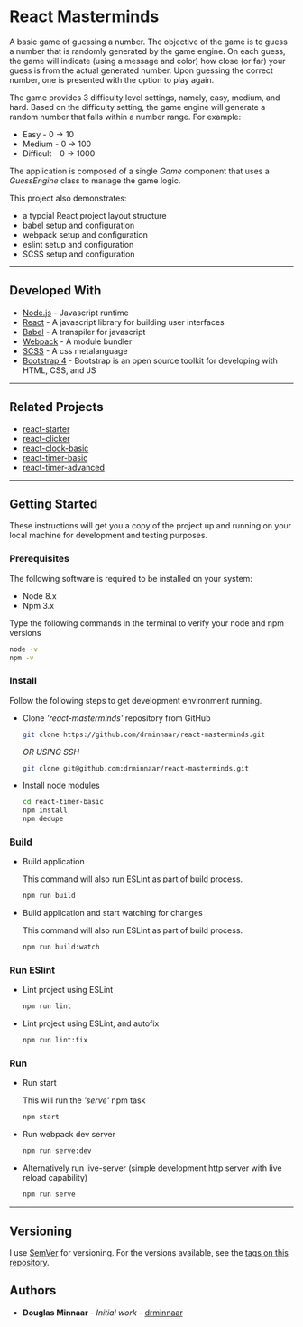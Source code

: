 # React Masterminds

A basic game of guessing a number. The objective of the game is to guess a number that is randomly generated by the game engine. On each guess, the game will indicate (using a message and color) how close (or far) your guess is from the actual generated number. Upon guessing the correct number, one is presented with the option to play again.

The game provides 3 difficulty level settings, namely, easy, medium, and hard. Based on the difficulty setting, the game engine will generate a random number that falls within a number range. For example:

* Easy - 0 -> 10
* Medium - 0 -> 100
* Difficult - 0 -> 1000

The application is composed of a single _Game_ component that uses a _GuessEngine_ class to manage the game logic.

This project also demonstrates:

* a typcial React project layout structure
* babel setup and configuration
* webpack setup and configuration
* eslint setup and configuration
* SCSS setup and configuration

---

## Developed With

* [Node.js](https://nodejs.org/en/) - Javascript runtime
* [React](https://reactjs.org/) - A javascript library for building user interfaces
* [Babel](https://babeljs.io/) - A transpiler for javascript
* [Webpack](https://webpack.js.org/) - A module bundler
* [SCSS](http://sass-lang.com/) - A css metalanguage
* [Bootstrap 4](https://getbootstrap.com/) - Bootstrap is an open source toolkit for developing with HTML, CSS, and JS

---

## Related Projects

* [react-starter]
* [react-clicker]
* [react-clock-basic]
* [react-timer-basic]
* [react-timer-advanced]

---

## Getting Started

These instructions will get you a copy of the project up and running on your local machine for development and testing purposes.

### Prerequisites

The following software is required to be installed on your system:

* Node 8.x
* Npm 3.x

Type the following commands in the terminal to verify your node and npm versions

```bash
node -v
npm -v
```

### Install

Follow the following steps to get development environment running.

* Clone _'react-masterminds'_ repository from GitHub

  ```bash
  git clone https://github.com/drminnaar/react-masterminds.git
  ```

   _OR USING SSH_

  ```bash
  git clone git@github.com:drminnaar/react-masterminds.git
  ```

* Install node modules

   ```bash
   cd react-timer-basic
   npm install
   npm dedupe
   ```

### Build

* Build application

  This command will also run ESLint as part of build process.

  ```bash
  npm run build
  ```

* Build application and start watching for changes

  This command will also run ESLint as part of build process.

  ```bash
  npm run build:watch
  ```

### Run ESlint

* Lint project using ESLint

  ```bash
  npm run lint
  ```

* Lint project using ESLint, and autofix

  ```bash
  npm run lint:fix
  ```

### Run

* Run start

  This will run the _'serve'_ npm task

  ```bash
  npm start
  ```

* Run webpack dev server

  ```bash
  npm run serve:dev
  ```

* Alternatively run live-server (simple development http server with live reload capability)

  ```bash
  npm run serve
  ```

---

## Versioning

I use [SemVer](http://semver.org/) for versioning. For the versions available, see the [tags on this repository](https://github.com/drminnaar/react-masterminds/tags).

## Authors

* **Douglas Minnaar** - *Initial work* - [drminnaar](https://github.com/drminnaar)

[react-starter]: https://github.com/drminnaar/react-starter
[react-clicker]: https://github.com/drminnaar/react-clicker
[react-clock-basic]: https://github.com/drminnaar/react-clock-basic
[react-timer-basic]: https://github.com/drminnaar/react-timer-basic
[react-timer-advanced]: https://github.com/drminnaar/react-timer-advanced